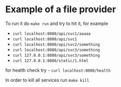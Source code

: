 # Example of a file provider

To run it do `make run` and try to hit it, for example
- `curl localhost:8080/api/svc1/aaaaa`
- `curl localhost:8080/api/svc1`
- `curl localhost:8080/api/svc2/something`
- `curl localhost:8080/api/svc3/something`
- `curl 127.0.0.1:8080/api/svc3/something`
- `curl 127.0.0.1:8080/static/1.html`

for health check try - `curl localhost:8080/health`

In order to kill all services run `make kill`
